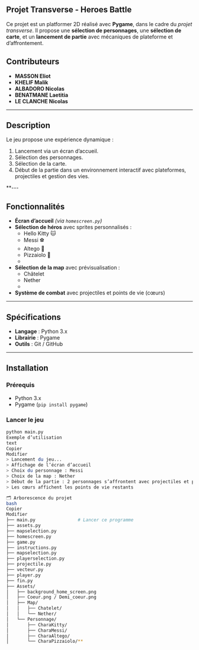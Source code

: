 ##  Projet Transverse - Heroes Battle
Ce projet est un  platformer 2D réalisé avec **Pygame**, dans le cadre du *projet transverse*. Il propose une **sélection de personnages**, une **sélection de carte**, et un **lancement de partie** avec mécaniques de plateforme et d’affrontement.

## Contributeurs
  - **MASSON Eliot**
  - **KHELIF Malik**
  - **ALBADORO Nicolas**
  - **BENATMANE Laetitia**
  - **LE CLANCHE Nicolas** 


---

## Description

Le jeu propose une expérience dynamique :

1. Lancement via un écran d’accueil.
2. Sélection des personnages.
3. Sélection de la carte.
4. Début de la partie dans un environnement interactif avec plateformes, projectiles et gestion des vies.

**---

##  Fonctionnalités

- **Écran d’accueil** *(via `homescreen.py`)*
- **Sélection de héros** avec sprites personnalisés :
  - Hello Kitty 🐱
  - Messi ⚽
  - Altego 🦊 
  - Pizzaiolo 🍕
  - 
- **Sélection de la map** avec prévisualisation :
  - Châtelet
  - Nether
  - 
- **Système de combat** avec projectiles et points de vie (cœurs)
---

##  Spécifications

- **Langage** : Python 3.x  
- **Librairie** : Pygame  
- **Outils** : Git / GitHub  

---

##  Installation

### Prérequis

- Python 3.x  
- Pygame (`pip install pygame`)

### Lancer le jeu

```bash
python main.py
Exemple d’utilisation
text
Copier
Modifier
> Lancement du jeu...
> Affichage de l’écran d’accueil
> Choix du personnage : Messi
> Choix de la map : Nether
> Début de la partie : 2 personnages s’affrontent avec projectiles et plateformes
> Les cœurs affichent les points de vie restants

🗂️ Arborescence du projet
bash
Copier
Modifier
├── main.py                # Lancer ce programme
├── assets.py              
├── mapselection.py        
├── homescreen.py          
├── game.py
├── instructions.py
├── mapselection.py
├── playerselection.py
├── projectile.py
├── vecteur.py
├── player.py                      
├── fin.py
├── Assets/               
│   ├── background_home_screen.png
│   ├── Coeur.png / Demi_coeur.png
│   ├── Map/
│   │   ├── Chatelet/
│   │   └── Nether/
│   └── Personnage/
│       ├── CharaKitty/
│       ├── CharaMessi/
│       ├── CharaAltego/
│       └── CharaPizzaiolo/**
